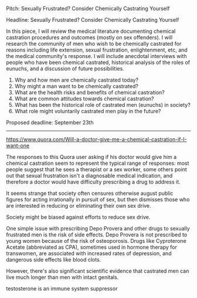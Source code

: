 Pitch: Sexually Frustrated? Consider Chemically Castrating Yourself

Headline: Sexually Frustrated? Consider Chemically Castrating Yourself

In this piece, I will review the medical literature documenting chemical
castration procedures and outcomes (mostly on sex offenders). I will research
the community of men who wish to be chemically castrated for reasons including
life extension, sexual frustration, enlightenment, etc, and the medical
community's response. I will include anecdotal interviews with people who have
been chemical castrated, historical analysis of the roles of eunuchs, and a
discussion of future possibilities.

1. Why and how men are chemically castrated today?
2. Why might a man want to be chemically castrated?
3. What are the health risks and benefits of chemical castration?
4. What are common attitudes towards chemical castration?
5. What has been the historical role of castrated men (eunuchs) in society?
6. What role might voluntarily castrated men play in the future?

Proposed deadline: September 23th

---

https://www.quora.com/Will-a-doctor-give-me-a-chemical-castration-if-I-want-one

The responses to this Quora user asking if his doctor would give him a chemical
castration seem to represent the typical range of responses: most people suggest
that he sees a therapist or a sex worker, some others point out that sexual
frustration isn't a diagnosable medical indication, and therefore a doctor would
have difficulty prescribing a drug to address it.

It seems strange that society often censures otherwise august public figures
for acting irrationally in pursuit of sex, but then dismisses those who are
interested in reducing or eliminating their own sex drive.

Society might be biased against efforts to reduce sex drive.

One simple issue with prescribing Depo Provera and other drugs to sexually
frustrated men is the risk of side effects. Depo Provera is not prescribed to
young women because of the risk of osteoporosis. Drugs like Cyproterone Acetate
(abbreviated as CPA), sometimes used in hormone therapy for transwomen, are
associated with increased rates of depression, and dangerous side effects like
blood clots.

However, there's also significant scientific evidence that castrated men can
live much longer than men with intact genitals.


testosterone is an immune system suppressor


